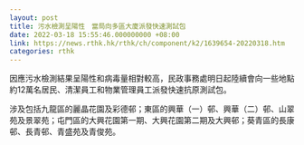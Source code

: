 ```yaml
---
layout: post
title: 污水檢測呈陽性　當局向多區大廈派發快速測試包
date: 2022-03-18 15:55:46.000000000 +08:00
link: https://news.rthk.hk/rthk/ch/component/k2/1639654-20220318.htm
categories: rthk
---
```


因應污水檢測結果呈陽性和病毒量相對較高，民政事務處明日起陸續會向一些地點約12萬名居民、清潔員工和物業管理員工派發快速抗原測試包。

涉及包括九龍區的麗晶花園及彩德邨；東區的興華（一）邨、興華（二）邨、山翠苑及景翠苑；屯門區的大興花園第一期、大興花園第二期及大興邨；葵青區的長康邨、長青邨、青盛苑及青俊苑。
